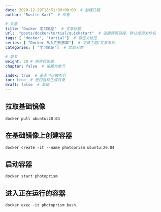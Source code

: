 ```yaml
---
date: 2020-12-29T13:51:09+08:00  # 创建日期
author: "Rustle Karl"  # 作者

# 文章
title: "Docker 学习笔记"  # 文章标题
url:  "posts/docker/turtial/quickstart"  # 设置网页链接，默认使用文件名
tags: [ "docker", "turtial"]  # 自定义标签
series: [ "Docker 从入门到放弃"]  # 文章主题/文章系列
categories: [ "学习笔记"]  # 文章分类

# 章节
weight: 20 # 排序优先级
chapter: false  # 设置为章节

index: true  # 是否可以被索引
toc: true  # 是否自动生成目录
draft: false  # 草稿
---
```


## 拉取基础镜像

```shell
docker pull ubuntu:20.04
```

## 在基础镜像上创建容器

```shell
docker create -it --name photoprism ubuntu:20.04
```

## 启动容器

```shell
docker start photoprism
```

## 进入正在运行的容器

```shell
docker exec -it photoprism bash
```

```shell

```

```shell

```

```shell

```

```shell

```

```shell

```

```shell

```

```shell

```

```shell

```

```shell

```

```shell

```

```shell

```

```shell

```

```shell

```

```shell

```
